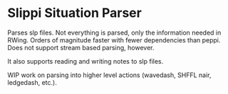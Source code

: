 # Slippi Situation Parser
Parses slp files. Not everything is parsed, only the information needed in RWing.
Orders of magnitude faster with fewer dependencies than peppi.
Does not support stream based parsing, however.

It also supports reading and writing notes to slp files.

WIP work on parsing into higher level actions (wavedash, SHFFL nair, ledgedash, etc.).
